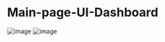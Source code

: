 # Main-page-UI-Dashboard 

![image](https://user-images.githubusercontent.com/86877145/182032670-42d3f426-8025-4637-bc2d-52a36cf34275.png)
![image](https://user-images.githubusercontent.com/86877145/182032716-bd555568-051a-40f4-bc1c-3cb98a2706eb.png)
